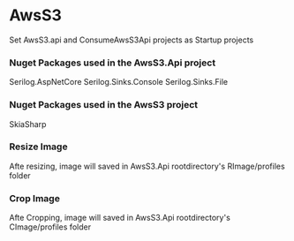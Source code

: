 # AwsS3

Set AwsS3.api and ConsumeAwsS3Api projects as Startup projects

### Nuget Packages used in the AwsS3.Api project

Serilog.AspNetCore
Serilog.Sinks.Console
Serilog.Sinks.File

### Nuget Packages used in the AwsS3 project

SkiaSharp

### Resize Image

Afte resizing, image will saved in AwsS3.Api rootdirectory's RImage/profiles folder

### Crop Image

Afte Cropping, image will saved in AwsS3.Api rootdirectory's CImage/profiles folder


